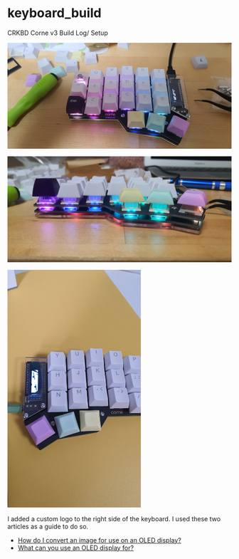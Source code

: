 # keyboard_build

CRKBD Corne v3 Build Log/ Setup

![](./images/crkbd01.jpg)

![](./images/crkbd03.jpg)


<div style="inline">
<img src="https://raw.githubusercontent.com/lochyb/keyboard_build/master/images/crkbd05.jpg" alt="Keyboard Photo 5" width="300" height="auto"/>
  <p>I added a custom logo to the right side of the keyboard. 
  I used these two articles as a guide to do so.
  <ul>
    <li> <a href="https://docs.splitkb.com/hc/en-us/articles/360013811280-How-do-I-convert-an-image-for-use-on-an-OLED-display-">How do I convert an image for use on an OLED display?</a>
      <li> <a href="https://docs.splitkb.com/hc/en-us/articles/360010533820-What-can-you-use-an-OLED-display-for-">What can you use an OLED display for?</a>
  </ul>
  </p>  
</div>
